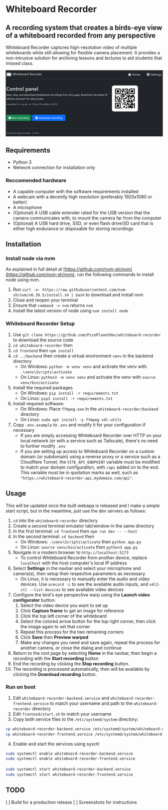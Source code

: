 # Whiteboard Recorder

## A recording system that creates a birds-eye view of a whiteboard recorded from any perspective

Whiteboard Recorder captures high-resolution video of multiple whiteboards while still allowing for flexible camera placement.
It provides a non-intrusive solution for archiving lessons and lectures to aid students that missed class.

![Screenshot of the homepage of Whiteboard Recorder](https://raw.githubusercontent.com/PicoPlanetDev/whiteboard-recorder/master/screenshots/homepage.png)

## Requirements

- Python 3
- Network connection for installation only

### Reccomended hardware

- A capable computer with the software requirements installed
- A webcam with a decently high resolution (preferably 1920x1080 or better)
- A microphone
- (Optional) A USB cable extender rated for the USB version that the camera communicates with, to mount the camera far from the computer
- (Optional) A USB hard drive, SSD, or even flash drive/SD card that is either high endurance or disposable for storing recordings

## Installation

### Install node via nvm

As explained in full detail at [https://github.com/nvm-sh/nvm](https://github.com/nvm-sh/nvm), run the following commands to install node using nvm.

1. Run `curl -o- https://raw.githubusercontent.com/nvm-sh/nvm/v0.39.5/install.sh | bash` to download and install nvm
2. Close and reopen your terminal
3. Ensure that `command -v nvm` returns `nvm`
4. Install the latest version of node using `nvm install node`

### Whiteboard Recorder Setup

1. Use `git clone https://github.com/PicoPlanetDev/whiteboard-recorder` to download the source code
2. `cd whiteboard-recorder` then
3. `cd frontend` then `npm install`
4. `cd ../backend` then create a virtual environment `venv` in the backend directory
   - On Windows: `python -m venv venv` and activate the venv with `.\venv\Scripts\activate`
   - On Linux: `python3 -m venv venv` and activate the venv with `source venv/bin/activate`
5. Install the required packages
   - On Windows: `pip install -r requirements.txt`
   - On Linux: `pip3 install -r requirements.txt`
6. Install required software:
   - On Windows: Place `ffmpeg.exe` in the `whiteboard-recorder/backend` directory
   - On Linux: `sudo apt install -y ffmpeg v4l-utils`
7. Copy `.env.example` to `.env` and modify it for your configuration if necessary
   - If you are simply accessing Whiteboard Recorder over HTTP on your local network (or with a service such as Tailscale), there's no need to further modify `.env`
   - If you are setting up access to Whiteboard Recorder on a custom domain (or subdomain) using a reverse proxy or a service such as a Cloudflare Tunnel, the `VITE_API_ENDPOINT` variable must be modified to match your domain configuration, with `/api` added on to the end. This variable must be in quotation marks as well, such as `"https://whiteboard-recorder-api.mydomain.com/api"`.

## Usage

This will be updated once the built webapp is released and I make a simple start script, but in the meantime, just use the dev servers as follows:

1. `cd` into the `whiteboard-recorder` directory
2. Create a second terminal emulator tab/window in the same directory
3. In the first terminal: `cd frontend` then `npm run dev -- --host`
4. In the second terminal: `cd backend` then
   - On Windows: `.\venv\Scripts\activate` then `python app.py`
   - On Linux: `source venv/bin/activate` then `python3 app.py`
5. Navigate in a modern browser to `http://localhost:5173`
   - To control Whiteboard Recorder from another device, replace `localhost` with the host computer's local IP address
6. Select **Settings** in the navbar and select your microphone and camera(s), then setup their respective parameters as necessary.
   - On Linux, it is necessary to manually enter the audio and video devices. Use `arecord -L` to see the available audio inputs, and `v4l2-ctl --list-devices` to see available video devices
7. Configure the bird's eye perspective warp using the **Launch video configurator** button:
   1. Select the video device you want to set up
   2. Click **Capture frame** to get an image for reference
   3. Click the top left corner of the whiteboard
   4. Select the colored arrow button for the top right corner, then click the image again to set that corner
   5. Repeat this process for the two remaining corners
   6. Click **Save** then **Preview warped**
   7. Make any changes you need and save again, repeat the process for another camera, or close the dialog and continue
8. Return to the root page by selecting **Home** in the navbar, then begin a recording with the **Start recording** button
9. End the recording by clicking the **Stop recording** button.
10. The recording is processed automatically, then will be available by clicking the **Download recording** button.

### Run on boot

1. Edit `whiteboard-recorder-backend.service` and `whiteboard-recorder-frontend.service` to match your username and path to the `whiteboard-recorder` directory
2. Edit `frontend/start.sh` to match your username
3. Copy both service files to the `/etc/systemd/system` directory:

```bash
cp whiteboard-recorder-backend.service /etc/systemd/system/whiteboard-recorder-backend.service
cp whiteboard-recorder-frontend.service /etc/systemd/system/whiteboard-recorder-frontend.service
```

4. Enable and start the services using sysctl:

```bash
sudo systemctl enable whiteboard-recorder-backend.service
sudo systemctl enable whiteboard-recorder-frontend.service

sudo systemctl start whiteboard-recorder-backend.service
sudo systemctl start whiteboard-recorder-frontend.service
```

## TODO

[ ] Build for a production release
[ ] Screenshots for instructions
